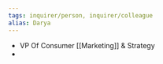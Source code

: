 ```yaml
---
tags: inquirer/person, inquirer/colleague
alias: Darya
---
```


- VP Of Consumer [[Marketing]] & Strategy
-